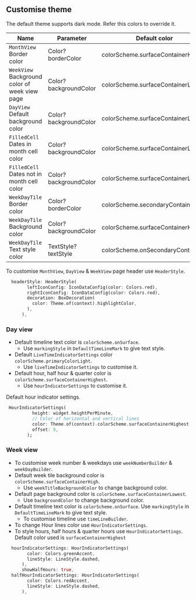 ## **Customise theme**
The default theme supports dark mode. Refer this colors to override it.

| Name                                          | Parameter              | Default color                       |
|-----------------------------------------------|------------------------|-------------------------------------|
| `MonthView` Border color                      | Color? borderColor     | colorScheme.surfaceContainerHigh    |
| `WeekView` Background color of week view page | Color? backgroundColor | colorScheme.surfaceContainerLowest  |
| `DayView` Default background color            | Color? backgroundColor | colorScheme.surfaceContainerLow     |
| `FilledCell` Dates in month cell color        | Color? backgroundColor | colorScheme.surfaceContainerLowest  |
| `FilledCell` Dates not in month cell color    | Color? backgroundColor | colorScheme.surfaceContainerLow     |
| `WeekDayTile` Border color                    | Color? borderColor     | colorScheme.secondaryContainer      |
| `WeekDayTile` Background color                | Color? backgroundColor | colorScheme.surfaceContainerHigh    |
| `WeekDayTile` Text style color                | TextStyle? textStyle   | colorScheme.onSecondaryContainer    |

To customise `MonthView`, `DayView` & `WeekView` page header use `HeaderStyle`.

```dart
  headerStyle: HeaderStyle(
        leftIconConfig: IconDataConfig(color: Colors.red),
        rightIconConfig: IconDataConfig(color: Colors.red),
        decoration: BoxDecoration(
          color: Theme.of(context).highlightColor,
        ),
      ),
```

### Day view
* Default timeline text color is `colorScheme.onSurface`. 
  * Use `markingStyle` in `DefaultTimeLineMark` to give text style.
* Default `LiveTimeIndicatorSettings` color `colorScheme.primaryColorLight`.
    * Use `liveTimeIndicatorSettings` to customise it.
* Default hour, half hour & quarter color is `colorScheme.surfaceContainerHighest`.
  * Use `hourIndicatorSettings` to customise it.

Default hour indicator settings.
```dart
 HourIndicatorSettings(
          height: widget.heightPerMinute,
          // Color of horizontal and vertical lines
          color: Theme.of(context).colorScheme.surfaceContainerHighest,
          offset: 5,
        );
```

### Week view
* To customise week number & weekdays use `weekNumberBuilder` & `weekDayBuilder`.
* Default week tile background color is `colorScheme.surfaceContainerHigh`.
  * Use `weekTitleBackgroundColor` to change background color.
* Default page background color is `colorScheme.surfaceContainerLowest`.
  * Use `backgroundColor` to change background color.
* Default timeline text color is `colorScheme.onSurface`. Use `markingStyle` in `DefaultTimeLineMark` to give text style.
  * To customise timeline use `timeLineBuilder`.
* To change Hour lines color use `HourIndicatorSettings`.
* To style hours, half hours & quarter hours use `HourIndicatorSettings`. Default color used is `surfaceContainerHighest`

```dart
  hourIndicatorSettings: HourIndicatorSettings(
        color: Colors.greenAccent,
        lineStyle: LineStyle.dashed,
      ),
      showHalfHours: true,
  halfHourIndicatorSettings: HourIndicatorSettings(
        color: Colors.redAccent,
        lineStyle: LineStyle.dashed,
      ),
```
